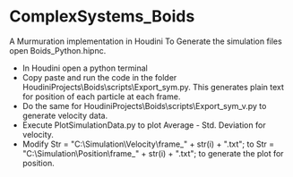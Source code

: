 # ComplexSystems_Boids
A Murmuration implementation in Houdini
To Generate the simulation files open Boids_Python.hipnc. 
- In Houdini open a python terminal
- Copy paste and run the code in the folder HoudiniProjects\Boids\scripts\Export_sym.py. This generates plain text for position of 
  each particle at each frame.
- Do the same for HoudiniProjects\Boids\scripts\Export_sym_v.py to generate velocity data.
- Execute PlotSimulationData.py to plot Average - Std. Deviation for velocity.
- Modify Str = "C:\\Simulation\\Velocity\\frame_" + str(i) + ".txt"; to Str = "C:\\Simulation\\Position\\frame_" + str(i) + ".txt";
  to generate the plot for position.
